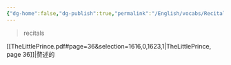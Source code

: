 ```yaml
---
{"dg-home":false,"dg-publish":true,"permalink":"/English/vocabs/Recital/","dgPassFrontmatter":true}
---
```



> recitals

[[TheLittlePrince.pdf#page=36&selection=1616,0,1623,1|TheLittlePrince, page 36]]|赘述的